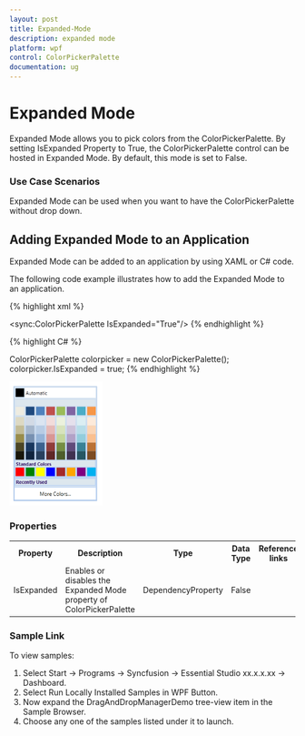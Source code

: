 ```yaml
---
layout: post
title: Expanded-Mode
description: expanded mode
platform: wpf
control: ColorPickerPalette
documentation: ug
---
```


# Expanded Mode

Expanded Mode allows you to pick colors from the ColorPickerPalette. By setting IsExpanded Property to True, the ColorPickerPalette control can be hosted in Expanded Mode. By default, this mode is set to False.

### Use Case Scenarios

Expanded Mode can be used when you want to have the ColorPickerPalette without drop down.

## Adding Expanded Mode to an Application 

Expanded Mode can be added to an application by using XAML or C# code.

The following code example illustrates how to add the Expanded Mode to an application.



{% highlight xml %}



<sync:ColorPickerPalette IsExpanded="True"/>
{% endhighlight %}

{% highlight C# %}

    
 ColorPickerPalette colorpicker = new ColorPickerPalette();     
 colorpicker.IsExpanded = true;
{% endhighlight %}


![](Expanded-Mode_images/Expanded-Mode_img1.png)





### Properties


<table>
<tr>
<th>
Property </th><th>
Description </th><th>
Type </th><th>
Data Type </th><th>
Reference links </th></tr>
<tr>
<td>
IsExpanded</td><td>
Enables or disables the Expanded Mode property of ColorPickerPalette</td><td>
DependencyProperty</td><td>
False</td><td>
</td></tr>
</table>


### Sample Link

To view samples: 

1. Select Start -> Programs -> Syncfusion -> Essential Studio xx.x.x.xx -> Dashboard.
2. Select Run Locally Installed Samples in WPF Button.
3. Now expand the DragAndDropManagerDemo tree-view item in the Sample Browser.
4. Choose any one of the samples listed under it to launch. 



